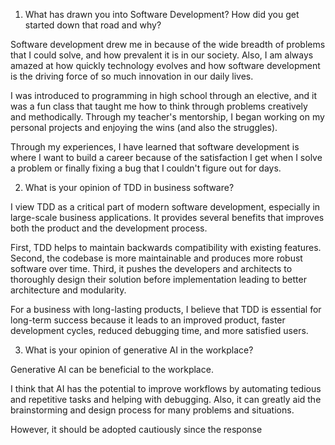 
1. What has drawn you into Software Development? How did you get started down that road and why?

Software development drew me in because of the wide breadth of problems that I could solve, and how prevalent it is in our society. Also, I am always amazed at how quickly technology evolves and how software development is the driving force of so much innovation in our daily lives.

I was introduced to programming in high school through an elective, and it was a fun class that taught me how to think through problems creatively and methodically. Through my teacher's mentorship, I began working on my personal projects and enjoying the wins (and also the struggles).

Through my experiences, I have learned that software development is where I want to build a career because of the satisfaction I get when I solve a problem or finally fixing a bug that I couldn't figure out for days.


2. What is your opinion of TDD in business software?

I view TDD as a critical part of modern software development, especially in large-scale business applications. It provides several benefits that improves both the product and the development process.

First, TDD helps to maintain backwards compatibility with existing features. Second, the codebase is more maintainable and produces more robust software over time. Third, it pushes the developers and architects to thoroughly design their solution before implementation leading to better architecture and modularity.

For a business with long-lasting products, I believe that TDD is essential for long-term success because it leads to an improved product, faster development cycles, reduced debugging time, and more satisfied users.

3. What is your opinion of generative AI in the workplace?

Generative AI can be beneficial to the workplace.

I think that AI has the potential to improve workflows by automating tedious and repetitive tasks and helping with debugging. Also, it can greatly aid the brainstorming and design process for many problems and situations.

However, it should be adopted cautiously since the response 